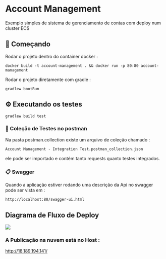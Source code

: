 # Account Management

Exemplo simples de sistema de gerenciamento de contas com deploy num cluster ECS

## 🚀 Começando

Rodar o projeto dentro do container docker :
```
docker build -t account-management . && docker run -p 80:80 account-management
```

Rodar o projeto diretamente com gradle :
```
gradlew bootRun
```

## ⚙️ Executando os testes
```
gradlew build test
```


### 🔩 Coleção de Testes no postman


Na pasta postman.collection existe um arquivo de coleção chamado : 
```
Account Management - Integration Test.postman_collection.json
```
ele pode ser importado e contém tanto requests quanto testes integrados.

### 📋 Swagger

Quando a aplicação estiver rodando uma descrição da Api no swagger pode ser vista em :

```
http://localhost:80/swagger-ui.html
```

## Diagrama de Fluxo de Deploy
[![](https://mermaid.ink/img/eyJjb2RlIjoiZ3JhcGggTFJcbiAgICBBW0NvZGVdXG4gICAgQSAtLT58UHVzaCB0byBtYXN0ZXJ8IEIoR2l0SHViKVxuICAgICAgICBzdWJncmFwaCBHaXRIdWIgQWN0aW9uc1xuICAgIEIgLS0-IHxCdWlsZHwgQyhEb2NrZXIgSW1hZ2UpXG4gICAgQyAtLT4gfFVwbG9hZCB0b3wgRChBV1MgRUNSKVxuICAgIEQgLS0-IHxEZXBsb3l8IEUoRUNTIENsdXN0ZXIpXG4gICAgZW5kIiwibWVybWFpZCI6eyJ0aGVtZSI6ImRlZmF1bHQifSwidXBkYXRlRWRpdG9yIjpmYWxzZX0)](https://mermaid-js.github.io/mermaid-live-editor/#/edit/eyJjb2RlIjoiZ3JhcGggTFJcbiAgICBBW0NvZGVdXG4gICAgQSAtLT58UHVzaCB0byBtYXN0ZXJ8IEIoR2l0SHViKVxuICAgICAgICBzdWJncmFwaCBHaXRIdWIgQWN0aW9uc1xuICAgIEIgLS0-IHxCdWlsZHwgQyhEb2NrZXIgSW1hZ2UpXG4gICAgQyAtLT4gfFVwbG9hZCB0b3wgRChBV1MgRUNSKVxuICAgIEQgLS0-IHxEZXBsb3l8IEUoRUNTIENsdXN0ZXIpXG4gICAgZW5kIiwibWVybWFpZCI6eyJ0aGVtZSI6ImRlZmF1bHQifSwidXBkYXRlRWRpdG9yIjpmYWxzZX0)

### A Publicação na nuvem está no Host :
http://18.189.194.141/
